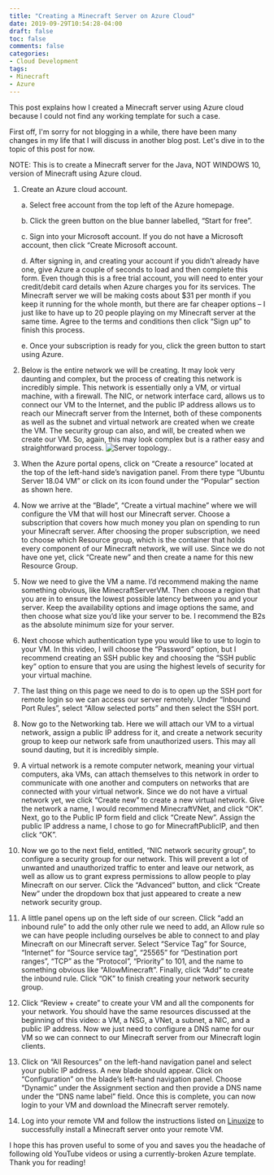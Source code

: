 ```yaml
---
title: "Creating a Minecraft Server on Azure Cloud"
date: 2019-09-29T10:54:28-04:00
draft: false
toc: false
comments: false
categories:
- Cloud Development
tags:
- Minecraft
- Azure
---
```


This post explains how I created a Minecraft server using Azure cloud because I could not find any working template for such a case.
<!--more-->
First off, I'm sorry for not blogging in a while, there have been many changes in my life that I will discuss in another blog post. Let's dive in to the topic of this post for now.

NOTE: This is to create a Minecraft server for the Java, NOT WINDOWS 10, version of Minecraft using Azure cloud.

1.	Create an Azure cloud account.

    a.	Select free account from the top left of the Azure homepage.

    b.	Click the green button on the blue banner labelled, “Start for free”.

    c.	Sign into your Microsoft account. If you do not have a Microsoft account, then click “Create Microsoft account.

    d.	After signing in, and creating your account if you didn’t already have one, give Azure a couple of seconds to load and then complete this form. Even though this is a free trial account, you will need to enter your credit/debit card details when Azure charges you for its services. The Minecraft server we will be making costs about $31 per month if you keep it running for the whole month, but there are far cheaper options – I just like to have up to 20 people playing on my Minecraft server at the same time. Agree to the terms and conditions then click “Sign up” to finish this process.

    e.	Once your subscription is ready for you, click the green button to start using Azure.

2. Below is the entire network we will be creating. It may look very daunting and complex, but the process of creating this network is incredibly simple. This network is essentially only a VM, or virtual machine, with a firewall. The NIC, or network interface card, allows us to connect our VM to the Internet, and the public IP address allows us to reach our Minecraft server from the Internet, both of these components as well as the subnet and virtual network are created when we create the VM. The security group can also, and will, be created when we create our VM. So, again, this may look complex but is a rather easy and straightforward process. ![Server topology..](/miscPics/serverTopology.png)

3.	When the Azure portal opens, click on “Create a resource” located at the top of the left-hand side’s navigation panel. From there type “Ubuntu Server 18.04 VM” or click on its icon found under the “Popular” section as shown here. 

4.	Now we arrive at the “Blade”, “Create a virtual machine” where we will configure the VM that will host our Minecraft server. Choose a subscription that covers how much money you plan on spending to run your Minecraft server. After choosing the proper subscription, we need to choose which Resource group, which is the container that holds every component of our Minecraft network, we will use. Since we do not have one yet, click “Create new” and then create a name for this new Resource Group.

5.	Now we need to give the VM a name. I’d recommend making the name something obvious, like MinecraftServerVM. Then choose a region that you are in to ensure the lowest possible latency between you and your server. Keep the availability options and image options the same, and then choose what size you’d like your server to be. I recommend the B2s as the absolute minimum size for your server.

6.	Next choose which authentication type you would like to use to login to your VM. In this video, I will choose the “Password” option, but I recommend creating an SSH public key and choosing the “SSH public key” option to ensure that you are using the highest levels of security for your virtual machine.

7.	The last thing on this page we need to do is to open up the SSH port for remote login so we can access our server remotely. Under “Inbound Port Rules”, select “Allow selected ports” and then select the SSH port.

8.	Now go to the Networking tab. Here we will attach our VM to a virtual network, assign a public IP address for it, and create a network security group to keep our network safe from unauthorized users. This may all sound dauting, but it is incredibly simple.

9.	A virtual network is a remote computer network, meaning your virtual computers, aka VMs, can attach themselves to this network in order to communicate with one another and computers on networks that are connected with your virtual network. Since we do not have a virtual network yet, we click “Create new” to create a new virtual network. Give the network a name, I would recommend MinecraftVNet, and click “OK”. Next, go to the Public IP form field and click “Create New”. Assign the public IP address a name, I chose to go for MinecraftPublicIP, and then click “OK”.

10.	Now we go to the next field, entitled, “NIC network security group”, to configure a security group for our network. This will prevent a lot of unwanted and unauthorized traffic to enter and leave our network, as well as allow us to grant express permissions to allow people to play Minecraft on our server. Click the “Advanced” button, and click “Create New” under the dropdown box that just appeared to create a new network security group.

11.	A little panel opens up on the left side of our screen. Click “add an inbound rule” to add the only other rule we need to add, an Allow rule so we can have people including ourselves be able to connect to and play Minecraft on our Minecraft server. Select “Service Tag” for Source, “Internet” for “Source service tag”, “25565” for “Destination port ranges”, “TCP” as the “Protocol”, “Priority” to 101, and the name to something obvious like “AllowMinecraft”. Finally, click “Add” to create the inbound rule. Click “OK” to finish creating your network security group.

12.	Click “Review + create” to create your VM and all the components for your network. You should have the same resources discussed at the beginning of this video: a VM, a NSG, a VNet, a subnet, a NIC, and a public IP address. Now we just need to configure a DNS name for our VM so we can connect to our Minecraft server from our Minecraft login clients.

13.	Click on “All Resources” on the left-hand navigation panel and select your public IP address. A new blade should appear. Click on “Configuration” on the blade’s left-hand navigation panel. Choose “Dynamic” under the Assignment section and then provide a DNS name under the “DNS name label” field. Once this is complete, you can now login to your VM and download the Minecraft server remotely.

14. Log into your remote VM and follow the instructions listed on [Linuxize](https://linuxize.com/post/how-to-install-minecraft-server-on-ubuntu-18-04/) to successfully install a Minecraft server onto your remote VM.

I hope this has proven useful to some of you and saves you the headache of following old YouTube videos or using a currently-broken Azure template. Thank you for reading!
